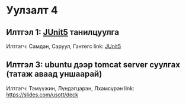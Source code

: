 # Уулзалт 4

## Илтгэл 1: [JUnit5](materials/junit.md) танилцуулга

Илтгэгч: Самдан, Саруул, Гантөгс
link: [JUnit5](materials/junit.md)

## Илтгэл 3: ubuntu дээр tomcat server суулгах (татаж аваад уншаарай)

Илтгэгч: Тэмүүжин, Лүндэгцэрэн, Лхамсүрэн 
link: https://slides.com/usott/deck

